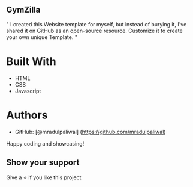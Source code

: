 ## GymZilla


" I created this Website template for myself, but instead of burying it, I've shared it on GitHub as an open-source resource. Customize it to create your own unique Template. "


# Built With

- HTML
- CSS 
- Javascript


# Authors

- GitHub: [@mradulpaliwal] (https://github.com/mradulpaliwal)


Happy coding and showcasing!


## Show your support

Give a ⭐️ if you like this project
